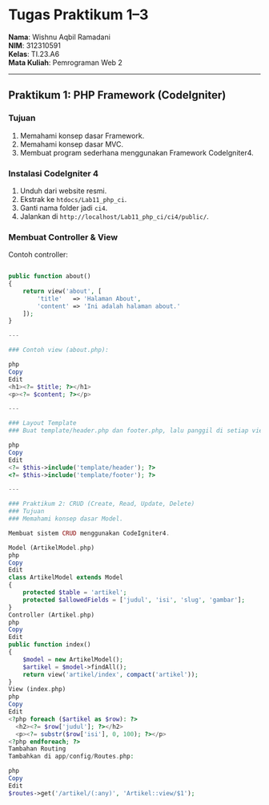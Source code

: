 # Tugas Praktikum 1–3

**Nama**: Wishnu Aqbil Ramadani  
**NIM**: 312310591  
**Kelas**: TI.23.A6  
**Mata Kuliah**: Pemrograman Web 2

---

## Praktikum 1: PHP Framework (CodeIgniter)

### Tujuan
1. Memahami konsep dasar Framework.
2. Memahami konsep dasar MVC.
3. Membuat program sederhana menggunakan Framework CodeIgniter4.

### Instalasi CodeIgniter 4
1. Unduh dari website resmi.
2. Ekstrak ke `htdocs/Lab11_php_ci`.
3. Ganti nama folder jadi `ci4`.
4. Jalankan di `http://localhost/Lab11_php_ci/ci4/public/`.

### Membuat Controller & View
Contoh controller:
```php

public function about()
{
    return view('about', [
        'title'   => 'Halaman About',
        'content' => 'Ini adalah halaman about.'
    ]);
}

---

### Contoh view (about.php):

php
Copy
Edit
<h1><?= $title; ?></h1>
<p><?= $content; ?></p>

---

### Layout Template
### Buat template/header.php dan footer.php, lalu panggil di setiap view menggunakan:

php
Copy
Edit
<?= $this->include('template/header'); ?>
<?= $this->include('template/footer'); ?>

---

### Praktikum 2: CRUD (Create, Read, Update, Delete)
### Tujuan
### Memahami konsep dasar Model.

Membuat sistem CRUD menggunakan CodeIgniter4.

Model (ArtikelModel.php)
php
Copy
Edit
class ArtikelModel extends Model
{
    protected $table = 'artikel';
    protected $allowedFields = ['judul', 'isi', 'slug', 'gambar'];
}
Controller (Artikel.php)
php
Copy
Edit
public function index()
{
    $model = new ArtikelModel();
    $artikel = $model->findAll();
    return view('artikel/index', compact('artikel'));
}
View (index.php)
php
Copy
Edit
<?php foreach ($artikel as $row): ?>
  <h2><?= $row['judul']; ?></h2>
  <p><?= substr($row['isi'], 0, 100); ?></p>
<?php endforeach; ?>
Tambahan Routing
Tambahkan di app/config/Routes.php:

php
Copy
Edit
$routes->get('/artikel/(:any)', 'Artikel::view/$1');
